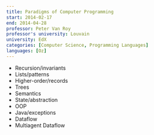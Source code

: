 ```yaml
---
title: Paradigms of Computer Programming
start: 2014-02-17
end: 2014-04-28
professor: Peter Van Roy
professor's university: Louvain
university: EdX
categories: [Computer Science, Programming Languages]
languages: [Oz]
---
```

- Recursion/invariants
- Lists/patterns
- Higher-order/records
- Trees
- Semantics
- State/abstraction
- OOP
- Java/exceptions
- Dataflow
- Multiagent Dataflow

